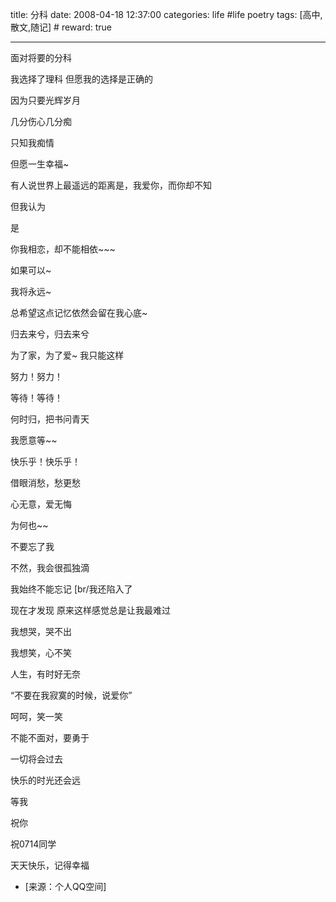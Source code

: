 title: 分科 
date: 2008-04-18 12:37:00
categories: life #life poetry
tags: [高中,散文,随记]  # <!--more-->
reward: true

---

面对将要的分科 

我选择了理科 
但愿我的选择是正确的 

<!--more-->

因为只要光辉岁月 

几分伤心几分痴 

只知我痴情 

但愿一生幸福~ 

有人说世界上最遥远的距离是，我爱你，而你却不知 


但我认为 


是


你我相恋，却不能相依~~~ 



如果可以~ 

我将永远~ 

总希望这点记忆依然会留在我心底~ 


归去来兮，归去来兮 

为了家，为了爱~ 
我只能这样 


努力！努力！ 

等待！等待！ 

何时归，把书问青天 

我愿意等~~ 



快乐乎！快乐乎！ 

借眼消愁，愁更愁 

心无意，爱无悔 

为何也~~ 



不要忘了我 

不然，我会很孤独滴 

我始终不能忘记 
[br/我还陷入了 

现在才发现 
原来这样感觉总是让我最难过 

我想哭，哭不出 

我想笑，心不笑 

人生，有时好无奈 

“不要在我寂寞的时候，说爱你” 

呵呵，笑一笑 

不能不面对，要勇于 



一切将会过去 

快乐的时光还会远 

等我 









祝你 

祝0714同学 

天天快乐，记得幸福


- [来源：个人QQ空间]
